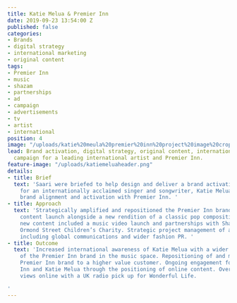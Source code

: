 ```yaml
---
title: Katie Melua & Premier Inn
date: 2019-09-23 13:54:00 Z
published: false
categories:
- Brands
- digital strategy
- international marketing
- original content
tags:
- Premier Inn
- music
- shazam
- partnerships
- ad
- campaign
- advertisements
- tv
- artist
- international
position: 4
image: "/uploads/katie%20meula%20premier%20inn%20project%20image%20cropped%20(1)%20copy.jpg"
lead: Brand activation, digital strategy, original content, international brand activation
  campaign for a leading international artist and Premier Inn.
feature-image: "/uploads/katiemeluaheader.png"
details:
- title: Brief
  text: 'Saari were briefed to help design and deliver a brand activation and strategy
    for an internationally acclaimed singer and songwriter, Katie Melua, alongside
    brand alignment and activation with Premier Inn. '
- title: Approach
  text: 'Strategically amplified and repositioned the Premier Inn brand with an original
    content launch alongside a new rendition of a classic pop composition. Original
    new content included a music video launch and partnerships with Shazam and Great
    Ormond Street Children’s Charity. Strategic project management of all deliverables,
    including global communications and wider fashion PR. '
- title: Outcome
  text: 'Increased international awareness of Katie Melua with a wider distribution
    of the Premier Inn brand in the music space. Repositioning of and marketing the
    Premier Inn brand to a higher value customer. Ongoing engagement for both Premier
    Inn and Katie Melua through the positioning of online content. Over 10 million
    views online with a UK radio pick up for Wonderful Life.

'
---
```


